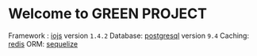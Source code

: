# Welcome to GREEN PROJECT

Framework : [iojs](https://iojs.org/en/index.html) version `1.4.2`
Database: [postgresql](http://www.postgresql.org/) version `9.4`
Caching: [redis](http://redis.io/)
ORM: [sequelize](http://sequelize.readthedocs.org/en/latest/)
